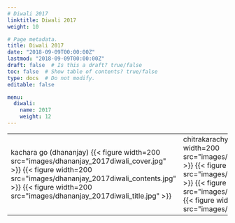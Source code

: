 ```yaml
---
# Diwali 2017
linktitle: Diwali 2017
weight: 10

# Page metadata.
title: Diwali 2017
date: "2018-09-09T00:00:00Z"
lastmod: "2018-09-09T00:00:00Z"
draft: false  # Is this a draft? true/false
toc: false  # Show table of contents? true/false
type: docs  # Do not modify.
editable: false

menu:
  diwali:
    name: 2017
    weight: 12
---
```

<TABLE>
<TR><TD>
kachara go (dhananjay)
{{< figure width=200 src="images/dhananjay_2017diwali_cover.jpg" >}}
{{< figure width=200 src="images/dhananjay_2017diwali_contents.jpg" >}}
{{< figure width=200 src="images/dhananjay_2017diwali_title.jpg" >}}
</TD><TD>
chitrakarachya gava jawe (mushafiri)
{{< figure width=200 src="images/mushafiri_2017diwali_cover.jpg" >}}
{{< figure width=200 src="images/mushafiri_2017diwali_contents.jpg" >}}
{{< figure width=200 src="images/mushafiri_2017diwali_desc.jpg" >}}
{{< figure width=200 src="images/mushafiri_2017diwali_title.jpg" >}}
</TD><TD>
mana tara savaya (naval)
{{< figure width=200 src="images/naval_2017diwali_cover.jpg" >}}
{{< figure width=200 src="images/naval_2017diwali_contents.jpg" >}}
{{< figure width=200 src="images/naval_2017diwali_title.jpg" >}}
</TD></TR>
</TABLE>